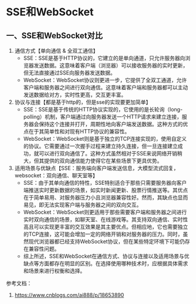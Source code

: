 # SSE和WebSocket

## 一、SSE和WebSocket对比
1. 通信方式【单向通信 & 全双工通信】
   - SSE：SSE是基于HTTP协议的，它建立的是单向通道，只允许服务器向浏览器发送数据。这意味着客户端（浏览器）可以接收服务器的实时更新，但无法直接通过SSE向服务器发送数据。
   - WebSocket：WebSocket协议则更进一步，它提供了全双工通道，允许客户端和服务器之间进行双向通信。这意味着客户端和服务器都可以主动发送数据给对方，实时性更高，交互更丰富。
2. 协议与连接【都是基于http的，但是sse的实现要更加简单】
   - SSE：SSE是基于传统的HTTP协议实现的，它使用的是长轮询（long-polling）机制，客户端通过向服务器发送一个HTTP请求来建立连接，服务器会保持这个连接并打开，周期性地向客户端发送数据。这种方式的优点在于其简单性和对现有HTTP协议的兼容性。
   - WebSocket：WebSocket则是基于独立的TCP连接实现的，使用自定义的协议。它需要通过一次握手过程来建立持久连接，但一旦连接建立成功，就可以进行双向通信了。这种方式虽然相对于SSE来说网络开销稍大，但其提供的双向通信能力使得它在某些场景下更具优势。
3. 适用场景与优缺点【SSE：服务端向客户端发送信息，大模型流式回复，websocket：双向通信、聊天室等】
   - SSE：由于其单向通信的特性，SSE特别适合于那些只需要服务器向客户端推送实时更新数据的场景，如实时新闻更新、股票行情推送等。其优点在于简单易用、对服务器压力小且浏览器兼容性好。然而，其缺点也显而易见，即无法实现客户端与服务器之间的双向交互。
   - WebSocket：WebSocket则更适用于那些需要客户端和服务器之间进行实时双向通信的场景，如聊天室、在线游戏等。其支持双向通信、实时性高且可以实现更丰富的交互效果是其主要优点。但相应地，它也需要独立的TCP连接，这可能会增加一定的网络开销和对服务器的压力。同时，虽然现代浏览器都已经支持WebSocket协议，但在某些特定环境下可能仍存在兼容性问题。
   - 综上所述，SSE和WebSocket在通信方式、协议与连接以及适用场景与优缺点等方面都存在明显的区别。在选择使用哪种技术时，应根据具体需求和场景来进行权衡和选择。


参考文档：
1. https://www.cnblogs.com/ai888/p/18653890